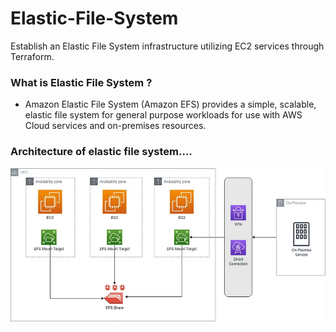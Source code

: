 # Elastic-File-System
Establish an Elastic File System infrastructure utilizing EC2 services through Terraform.

### What is Elastic File System ?
  - Amazon Elastic File System (Amazon EFS) provides a simple, scalable, elastic file system for general purpose workloads for use with AWS Cloud
services and on-premises resources.

### Architecture of elastic file system....

![image](EFS.webp)


